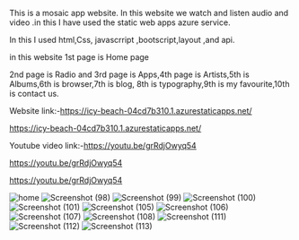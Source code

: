 This is a mosaic app website. In this website we watch and listen audio and video .in this I have used the static web apps azure service.

In this I used html,Css, javascrript ,bootscript,layout ,and api.

in this website 1st page is Home page 

2nd page is Radio and 3rd page is Apps,4th page is Artists,5th is Albums,6th is browser,7th is  blog, 8th is typography,9th is my favourite,10th is contact us.

Website link:-https://icy-beach-04cd7b310.1.azurestaticapps.net/

https://icy-beach-04cd7b310.1.azurestaticapps.net/

Youtube video link:-https://youtu.be/grRdjOwyq54

https://youtu.be/grRdjOwyq54

https://youtu.be/grRdjOwyq54



![home](https://user-images.githubusercontent.com/91813640/178806521-50361df2-7381-4f45-afc3-4ffda2878c24.png)
![Screenshot (98)](https://user-images.githubusercontent.com/91813640/178806557-62932c86-664d-4541-8341-330fb6a196f4.png)
![Screenshot (99)](https://user-images.githubusercontent.com/91813640/178806584-206d3c9a-9032-42a4-801f-8fb7df1979da.png)
![Screenshot (100)](https://user-images.githubusercontent.com/91813640/178806608-e3b17261-c517-4fb0-b7d8-34de20001e43.png)
![Screenshot (101)](https://user-images.githubusercontent.com/91813640/178806622-0ace1124-4f43-466a-a45b-f75ea7d74dff.png)
![Screenshot (105)](https://user-images.githubusercontent.com/91813640/178806638-9d7d2000-c200-4f30-9a65-7bbe748d0a00.png)
![Screenshot (106)](https://user-images.githubusercontent.com/91813640/178806673-7d8b4158-1d19-4ea1-8a9c-30f67c7f1d71.png)
![Screenshot (107)](https://user-images.githubusercontent.com/91813640/178806755-155a2b96-a8f7-485f-b663-119fa2898113.png)
![Screenshot (108)](https://user-images.githubusercontent.com/91813640/178806763-bd41c862-b3fb-4943-8bdf-22c26790d658.png)
![Screenshot (111)](https://user-images.githubusercontent.com/91813640/178806771-eabff7fe-e285-494d-82a0-08a930ffcda0.png)
![Screenshot (112)](https://user-images.githubusercontent.com/91813640/178806776-744291f3-ac82-4144-80a4-0b15bff46c2a.png)
![Screenshot (113)](https://user-images.githubusercontent.com/91813640/178806783-1f9e0ce5-b82a-43ad-a721-63ba2cb50c10.png)

